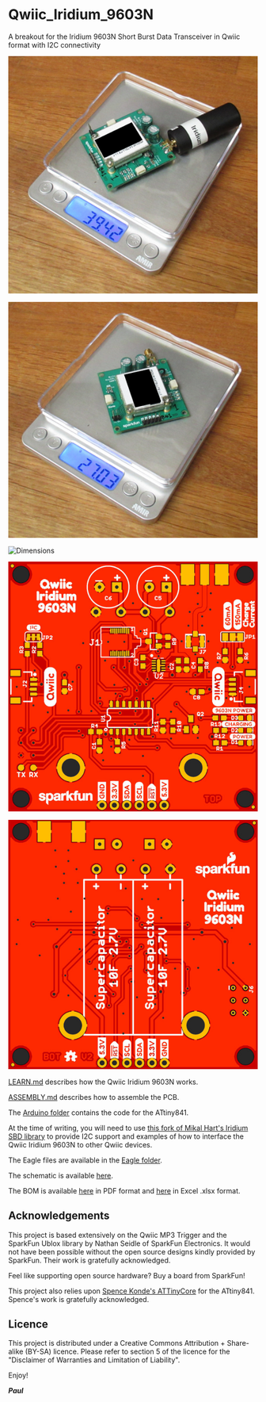 # Qwiic_Iridium_9603N

A breakout for the Iridium 9603N Short Burst Data Transceiver in Qwiic format with I2C connectivity

![Qwiic_Iridium_9603N_1](https://github.com/PaulZC/Qwiic_Iridium_9603N/blob/master/img/Qwiic_Iridium_9603N_1.JPG)

![Qwiic_Iridium_9603N_2](https://github.com/PaulZC/Qwiic_Iridium_9603N/blob/master/img/Qwiic_Iridium_9603N_2.JPG)

![Dimensions](https://github.com/PaulZC/Qwiic_Iridium_9603N/blob/master/img/Dimensions.png)

![Top](https://github.com/PaulZC/Qwiic_Iridium_9603N/blob/master/img/Top.JPG)

![Bottom](https://github.com/PaulZC/Qwiic_Iridium_9603N/blob/master/img/Bottom.JPG)

[LEARN.md](https://github.com/PaulZC/Qwiic_Iridium_9603N/blob/master/LEARN.md) describes how the Qwiic Iridium 9603N works.

[ASSEMBLY.md](https://github.com/PaulZC/Qwiic_Iridium_9603N/blob/master/ASSEMBLY.md) describes how to assemble the PCB.

The [Arduino folder](https://github.com/PaulZC/Qwiic_Iridium_9603N/tree/master/Arduino) contains the code for the ATtiny841.

At the time of writing, you will need to use [this fork of Mikal Hart's Iridium SBD library](https://github.com/PaulZC/IridiumSBD) to provide
I2C support and examples of how to interface the Qwiic Iridium 9603N to other Qwiic devices.

The Eagle files are available in the [Eagle folder](https://github.com/PaulZC/Qwiic_Iridium_9603N/tree/master/Eagle).

The schematic is available [here](https://github.com/PaulZC/Qwiic_Iridium_9603N/blob/master/img/Schematic.png).

The BOM is available [here](https://github.com/PaulZC/Qwiic_Iridium_9603N/blob/master/Qwiic_Iridium_9603N_BOM.pdf) in PDF format
and [here](https://github.com/PaulZC/Qwiic_Iridium_9603N/blob/master/Qwiic_Iridium_9603N_BOM.xlsx) in Excel .xlsx format.

## Acknowledgements

This project is based extensively on the Qwiic MP3 Trigger and the SparkFun Ublox library by Nathan Seidle of SparkFun Electronics.
It would not have been possible without the open source designs kindly provided by SparkFun. Their work is gratefully acknowledged.

Feel like supporting open source hardware? Buy a board from SparkFun!

This project also relies upon [Spence Konde's ATTinyCore](https://github.com/SpenceKonde/ATTinyCore) for the ATtiny841.
Spence's work is gratefully acknowledged.

## Licence

This project is distributed under a Creative Commons Attribution + Share-alike (BY-SA) licence.
Please refer to section 5 of the licence for the "Disclaimer of Warranties and Limitation of Liability".

Enjoy!

**_Paul_**

